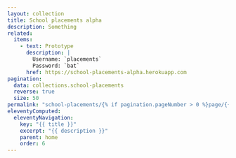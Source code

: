 ```yaml
---
layout: collection
title: School placements alpha
description: Something
related:
  items:
    - text: Prototype
      description: |
        Username: `placements`
        Password: `bat`
      href: https://school-placements-alpha.herokuapp.com
pagination:
  data: collections.school-placements
  reverse: true
  size: 50
permalink: "school-placements/{% if pagination.pageNumber > 0 %}page/{{ pagination.pageNumber + 1 }}{% endif %}/"
eleventyComputed:
  eleventyNavigation:
    key: "{{ title }}"
    excerpt: "{{ description }}"
    parent: home
    order: 6
---
```

